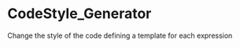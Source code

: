 CodeStyle_Generator
===================

Change the style of the code defining a template for each expression
